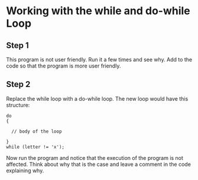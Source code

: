 # Working with the while and do-while Loop

## Step 1

This program is not user friendly. Run it a few times and see why. Add to the code so that the program is more user friendly.

## Step 2

Replace the while loop with a do-while loop. The new loop would have this structure:

	do
	{

	  // body of the loop

	} 
	while (letter != 'x');
Now run the program and notice that the execution of the program is not affected. Think about why that is the case and leave a comment in the code explaining why.

